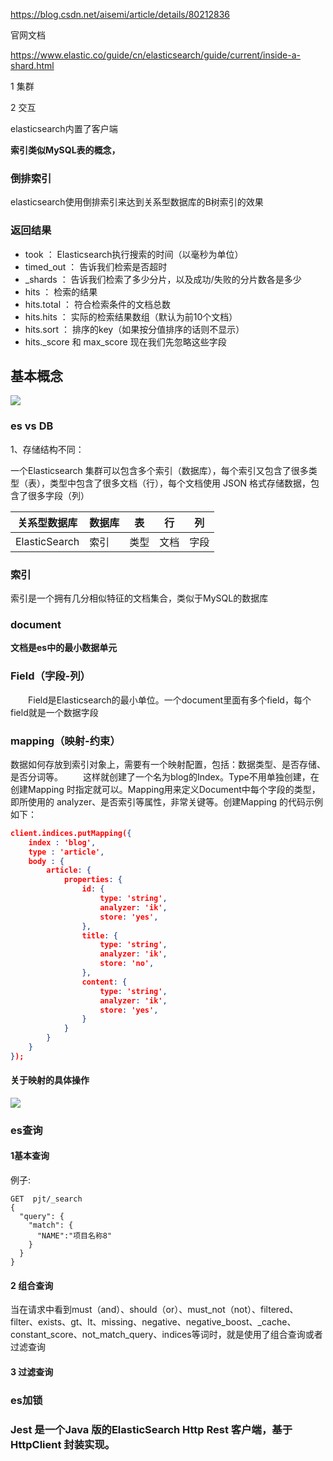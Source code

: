 https://blog.csdn.net/aisemi/article/details/80212836

官网文档

https://www.elastic.co/guide/cn/elasticsearch/guide/current/inside-a-shard.html

1 集群

2 交互

elasticsearch内置了客户端

**索引类似MySQL表的概念，**

### 倒排索引

elasticsearch使用倒排索引来达到关系型数据库的B树索引的效果



### 返回结果

- took ： Elasticsearch执行搜索的时间（以毫秒为单位）
- timed_out ： 告诉我们检索是否超时
- _shards ： 告诉我们检索了多少分片，以及成功/失败的分片数各是多少
- hits ： 检索的结果
- hits.total ： 符合检索条件的文档总数
- hits.hits ： 实际的检索结果数组（默认为前10个文档）
- hits.sort ： 排序的key（如果按分值排序的话则不显示）
- hits._score 和 max_score 现在我们先忽略这些字段



## 基本概念

![](D:\note\note\images\elasticsearch_base(基本概念).png)

### es  vs  DB

1、存储结构不同：

一个Elasticsearch 集群可以包含多个索引（数据库），每个索引又包含了很多类型（表），类型中包含了很多文档（行），每个文档使用 JSON 格式存储数据，包含了很多字段（列）

| 关系型数据库  | 数据库 | 表   | 行   | 列   |
| ------------- | ------ | ---- | ---- | ---- |
| ElasticSearch | 索引   | 类型 | 文档 | 字段 |

### 索引

索引是一个拥有几分相似特征的文档集合，类似于MySQL的数据库

### document

**文档是es中的最小数据单元**

### Field（字段-列）

  Field是Elasticsearch的最小单位。一个document里面有多个field，每个field就是一个数据字段

### mapping（映射-约束）

数据如何存放到索引对象上，需要有一个映射配置，包括：数据类型、是否存储、是否分词等。
  这样就创建了一个名为blog的Index。Type不用单独创建，在创建Mapping 时指定就可以。Mapping用来定义Document中每个字段的类型，即所使用的 analyzer、是否索引等属性，非常关键等。创建Mapping 的代码示例如下：

~~~json
client.indices.putMapping({
    index : 'blog',
    type : 'article',
    body : {
        article: {
            properties: {
                id: {
                    type: 'string',
                    analyzer: 'ik',
                    store: 'yes',
                },
                title: {
                    type: 'string',
                    analyzer: 'ik',
                    store: 'no',
                },
                content: {
                    type: 'string',
                    analyzer: 'ik',
                    store: 'yes',
                }
            }
        }
    }
});
~~~

#### 关于映射的具体操作

![](D:\note\note\images\esMapping.png)

### es查询

#### 1基本查询

例子:

~~~shell
GET  pjt/_search
{
  "query": {
    "match": {
      "NAME":"项目名称8"
    }
  }
}
~~~

#### 2 组合查询

当在请求中看到must（and）、should（or）、must_not（not）、filtered、filter、exists、gt、lt、missing、negative、negative_boost、_cache、constant_score、not_match_query、indices等词时，就是使用了组合查询或者过滤查询

#### 3 过滤查询

### es加锁



### Jest 是一个Java 版的ElasticSearch Http Rest 客户端，基于HttpClient 封装实现。

